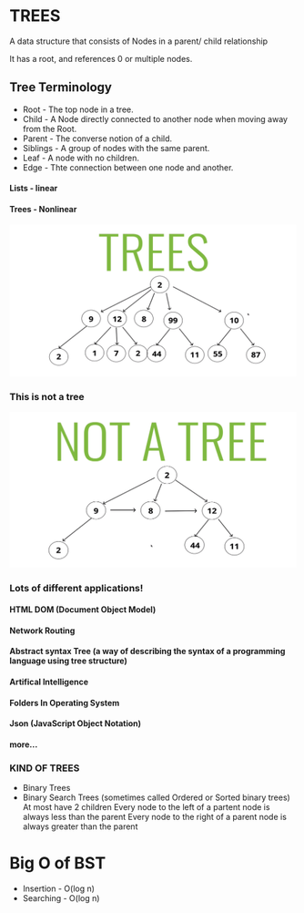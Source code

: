 

# TREES

A data structure that consists of Nodes in a parent/ child relationship

It has a root, and references 0 or multiple nodes.

## Tree Terminology
- Root - The top node in a tree.
- Child - A Node directly connected to another node when moving away from the Root.
- Parent - The converse notion of a child.
- Siblings - A group of nodes with the same parent.
- Leaf - A node with no children.
- Edge - Thte connection between one node and another.


#### Lists - linear
#### Trees - Nonlinear

![Trees](./Trees.PNG) 

### This is not a tree
![Not a tree](./not-a-tree.PNG)


### Lots of different applications!

#### HTML DOM (Document Object Model)
#### Network Routing 
#### Abstract syntax Tree (a way of describing the syntax of a programming language using tree structure)
#### Artifical Intelligence 
#### Folders In Operating System
#### Json (JavaScript Object Notation)
#### more...


### KIND OF TREES
- Binary Trees
- Binary Search Trees (sometimes called Ordered or Sorted binary trees)
    At most have 2 children
    Every node to the left of a partent node is always less than the parent
    Every node to the right of a parent node is always greater than the parent


# Big O of BST

- Insertion - O(log n)
- Searching - O(log n)
